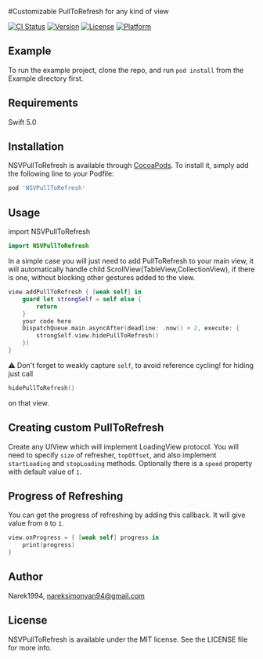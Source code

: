 #Customizable PullToRefresh for any kind of view

[![CI Status](https://img.shields.io/travis/Narek1994/NSVPullToRefresh.svg?style=flat)](https://travis-ci.org/Narek1994/NSVPullToRefresh)
[![Version](https://img.shields.io/cocoapods/v/NSVPullToRefresh.svg?style=flat)](https://cocoapods.org/pods/NSVPullToRefresh)
[![License](https://img.shields.io/cocoapods/l/NSVPullToRefresh.svg?style=flat)](https://cocoapods.org/pods/NSVPullToRefresh)
[![Platform](https://img.shields.io/cocoapods/p/NSVPullToRefresh.svg?style=flat)](https://cocoapods.org/pods/NSVPullToRefresh)

## Example

To run the example project, clone the repo, and run `pod install` from the Example directory first.

## Requirements
Swift 5.0
## Installation

NSVPullToRefresh is available through [CocoaPods](https://cocoapods.org). To install
it, simply add the following line to your Podfile:

```ruby
pod 'NSVPullToRefresh'
```

## Usage
import NSVPullToRefresh
```swift
import NSVPullToRefresh
```
In a simple case you will just need to add PullToRefresh to your main view, it will automatically handle child ScrollView(TableView,CollectionView), if there is one, without blocking other gestures added to the view.

```swift
view.addPullToRefresh { [weak self] in
    guard let strongSelf = self else {
        return
    }
    your code here
    DispatchQueue.main.asyncAfter(deadline: .now() + 2, execute: {
        strongSelf.view.hidePullToRefresh()
    })
}
```
⚠️ Don't forget to weakly capture ```self```, to avoid reference cycling!
for hiding just call 
```swift
hidePullToRefresh()
```
on that view.
## Creating custom PullToRefresh
Create any UIView which will implement LoadingView protocol. You will need to specify ```size``` of refresher, ```topOffset```, and also implement ```startLoading``` and ```stopLoading``` methods. Optionally there is a ```speed``` property with default value of ```1```.
## Progress of Refreshing
You can get the progress of refreshing by adding this callback. It will give value from ```0``` to ```1```.
```swift
view.onProgress = { [weak self] progress in
    print(progress)
}
```
## Author
Narek1994, nareksimonyan94@gmail.com

## License

NSVPullToRefresh is available under the MIT license. See the LICENSE file for more info.
